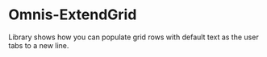 # Omnis-ExtendGrid
Library shows how you can populate grid rows with default text as the user tabs to a new line. 
